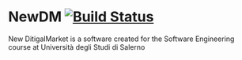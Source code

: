# NewDM [![Build Status](https://travis-ci.com/Ciro-Fusco/NewDM.svg?branch=Codice)](https://travis-ci.com/Ciro-Fusco/NewDM)
New DitigalMarket is a software created for the Software Engineering course at Università degli Studi di Salerno
